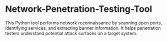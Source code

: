# Network-Penetration-Testing-Tool
This Python tool performs network reconnaissance by scanning open ports, identifying services, and extracting banner information. It helps penetration testers understand potential attack surfaces on a target system.
